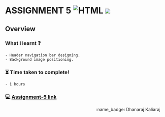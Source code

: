 # ASSIGNMENT 5 ![HTML](https://img.shields.io/badge/-HTML-orange) ![](https://img.shields.io/badge/-CSS-red)
## Overview
### What I learnt :question:
    - Header navigation bar designing.
    - Background image positioning.
### :hourglass_flowing_sand: Time taken to complete!
    - 1 hours
### :computer: [Assignment-5 link](https://dhanaraj-assignment5.netlify.app)
 
<div align="right">:name_badge: Dhanaraj Kaliaraj</div>
